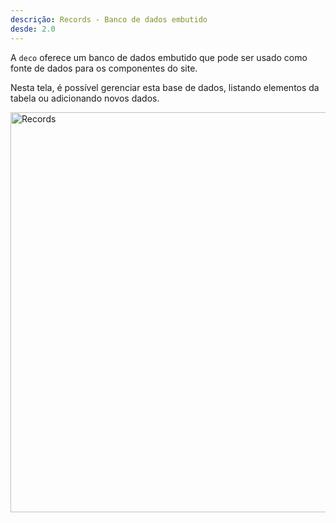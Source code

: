```yaml
---
descrição: Records - Banco de dados embutido
desde: 2.0
---
```


A `deco` oferece um banco de dados embutido que pode ser usado como fonte de
dados para os componentes do site.

Nesta tela, é possível gerenciar esta base de dados, listando elementos da
tabela ou adicionando novos dados.

<img width="640" alt="Records" src="/docs/reference/deco-records/records-view-tables.webp">
